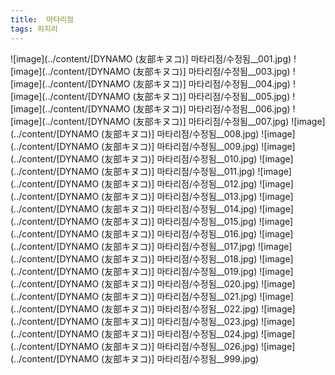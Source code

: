 ```yaml
---
title:  마타리점
tags: 히지리
---
```

![image](../content/[DYNAMO (友部キヌコ)] 마타리점/수정됨__001.jpg)
![image](../content/[DYNAMO (友部キヌコ)] 마타리점/수정됨__003.jpg)
![image](../content/[DYNAMO (友部キヌコ)] 마타리점/수정됨__004.jpg)
![image](../content/[DYNAMO (友部キヌコ)] 마타리점/수정됨__005.jpg)
![image](../content/[DYNAMO (友部キヌコ)] 마타리점/수정됨__006.jpg)
![image](../content/[DYNAMO (友部キヌコ)] 마타리점/수정됨__007.jpg)
![image](../content/[DYNAMO (友部キヌコ)] 마타리점/수정됨__008.jpg)
![image](../content/[DYNAMO (友部キヌコ)] 마타리점/수정됨__009.jpg)
![image](../content/[DYNAMO (友部キヌコ)] 마타리점/수정됨__010.jpg)
![image](../content/[DYNAMO (友部キヌコ)] 마타리점/수정됨__011.jpg)
![image](../content/[DYNAMO (友部キヌコ)] 마타리점/수정됨__012.jpg)
![image](../content/[DYNAMO (友部キヌコ)] 마타리점/수정됨__013.jpg)
![image](../content/[DYNAMO (友部キヌコ)] 마타리점/수정됨__014.jpg)
![image](../content/[DYNAMO (友部キヌコ)] 마타리점/수정됨__015.jpg)
![image](../content/[DYNAMO (友部キヌコ)] 마타리점/수정됨__016.jpg)
![image](../content/[DYNAMO (友部キヌコ)] 마타리점/수정됨__017.jpg)
![image](../content/[DYNAMO (友部キヌコ)] 마타리점/수정됨__018.jpg)
![image](../content/[DYNAMO (友部キヌコ)] 마타리점/수정됨__019.jpg)
![image](../content/[DYNAMO (友部キヌコ)] 마타리점/수정됨__020.jpg)
![image](../content/[DYNAMO (友部キヌコ)] 마타리점/수정됨__021.jpg)
![image](../content/[DYNAMO (友部キヌコ)] 마타리점/수정됨__022.jpg)
![image](../content/[DYNAMO (友部キヌコ)] 마타리점/수정됨__023.jpg)
![image](../content/[DYNAMO (友部キヌコ)] 마타리점/수정됨__024.jpg)
![image](../content/[DYNAMO (友部キヌコ)] 마타리점/수정됨__026.jpg)
![image](../content/[DYNAMO (友部キヌコ)] 마타리점/수정됨__999.jpg)
